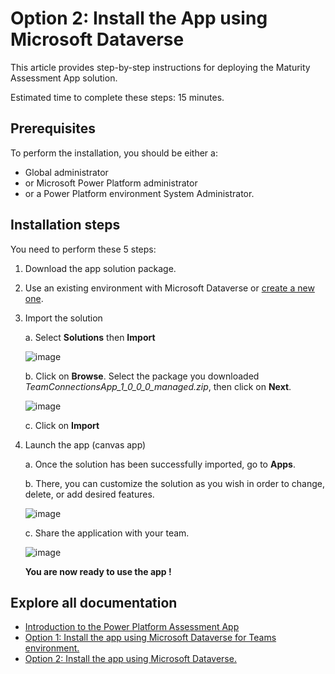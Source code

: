 # Option 2: Install the App using Microsoft Dataverse 

This article provides step-by-step instructions for deploying the Maturity Assessment App solution.

Estimated time to complete these steps: 15 minutes.

## Prerequisites
To perform the installation, you should be either a:

 - Global administrator  
 - or Microsoft Power Platform administrator 
 - or a Power Platform environment System Administrator.

## Installation steps
You need to perform these 5 steps: 

1.	Download the app solution package.

2.	Use an existing environment with Microsoft Dataverse or [create a new one](https://docs.microsoft.com/en-us/power-platform/admin/create-environment?msclkid=aeeebf7aae9b11ec95a556b758b23ebc#create-an-environment-with-a-database).

3.	Import the solution

	a.	Select **Solutions** then **Import**
  
 	![image](https://user-images.githubusercontent.com/119928725/208464201-058fe79c-9b53-4fc5-9259-df854f4d7ac7.png)

	b.	Click on **Browse**. Select the package you downloaded *TeamConnectionsApp_1_0_0_0_managed.zip*, then click on **Next**.
	
	![image](https://user-images.githubusercontent.com/119928725/208464405-5a306cbd-f0d5-4a0d-a582-af6d1240c8df.png)


	c.	Click on **Import**

4.	Launch the app (canvas app)

	a.	Once the solution has been successfully imported, go to **Apps**.

    b. There, you can customize the solution as you wish in order to change, delete, or add desired features.

    ![image](https://user-images.githubusercontent.com/119928725/208474869-5480cfc9-66c9-40a0-9e8d-e2846bc3b7ed.png)

    c.	Share the application with your team.

    ![image](https://user-images.githubusercontent.com/119928725/208475203-5bd292f8-52f1-48fa-bd56-e9cb0d30639e.png)

    **You are now ready to use the app !** 



## Explore all documentation

- [Introduction to the Power Platform Assessment App](/README.md)
- [Option 1: Install the app using Microsoft Dataverse for Teams environment.](/Option1%3A%20Install%20with%20Dataverse%20for%20Teams.md)
- [Option 2: Install the app using Microsoft Dataverse.](/Option2%3A%20Install%20with%20Microsoft%20Dataverse.md)